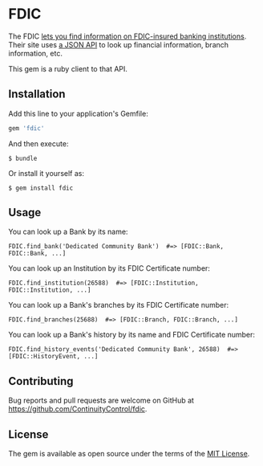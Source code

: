 # FDIC

The FDIC [lets you find information on FDIC-insured banking
institutions](https://research.fdic.gov/bankfind/index.html). Their site uses
[a JSON
API](http://www.programmableweb.com/news/fdic-bank-data-api-available-official-announcement-pending/2015/02/06)
to look up financial information, branch information, etc.

This gem is a ruby client to that API.

## Installation

Add this line to your application's Gemfile:

```ruby
gem 'fdic'
```

And then execute:

    $ bundle

Or install it yourself as:

    $ gem install fdic

## Usage

You can look up a Bank by its name:

```
FDIC.find_bank('Dedicated Community Bank')  #=> [FDIC::Bank, FDIC::Bank, ...]
```

You can look up an Institution by its FDIC Certificate number:

```
FDIC.find_institution(26588)  #=> [FDIC::Institution, FDIC::Institution, ...]
```

You can look up a Bank's branches by its FDIC Certificate number:

```
FDIC.find_branches(25688)  #=> [FDIC::Branch, FDIC::Branch, ...]
```

You can look up a Bank's history by its name and FDIC Certificate number:

```
FDIC.find_history_events('Dedicated Community Bank', 26588)  #=> [FDIC::HistoryEvent, ...]
```

## Contributing

Bug reports and pull requests are welcome on GitHub at https://github.com/ContinuityControl/fdic.

## License

The gem is available as open source under the terms of the [MIT License](http://opensource.org/licenses/MIT).


